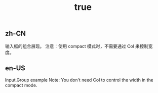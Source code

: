 ﻿---
order: 7
title:
  zh-CN: 输入框组合 
  en-US: Input Group
---

## zh-CN
输入框的组合展现。
注意：使用 compact 模式时，不需要通过 Col 来控制宽度。


## en-US
Input.Group example Note: You don't need Col to control the width in the compact mode.
